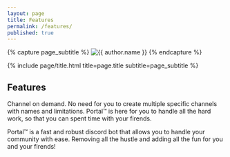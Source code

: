 ```yaml
---
layout: page
title: Features
permalink: /features/
published: true
---
```


<div class="page" markdown="1">

{% capture page_subtitle %}
<img
    class="me"
    alt="{{ author.name }}"
    src="{{ site.author.photo | relative_url }}"
    srcset="{{ site.author.photo2x | relative_url }} 2x"
/>
{% endcapture %}

{% include page/title.html title=page.title subtitle=page_subtitle %}

## Features
Channel on demand.
No need for you to create multiple specific channels with names and limitations. Portal™ is here for you to handle all the hard work, so that you can spent time with your firends.

Portal™ is a fast and robust discord bot that allows you to handle your community with ease. Removing all the hustle and adding all the fun for you and your firends!
</div>
